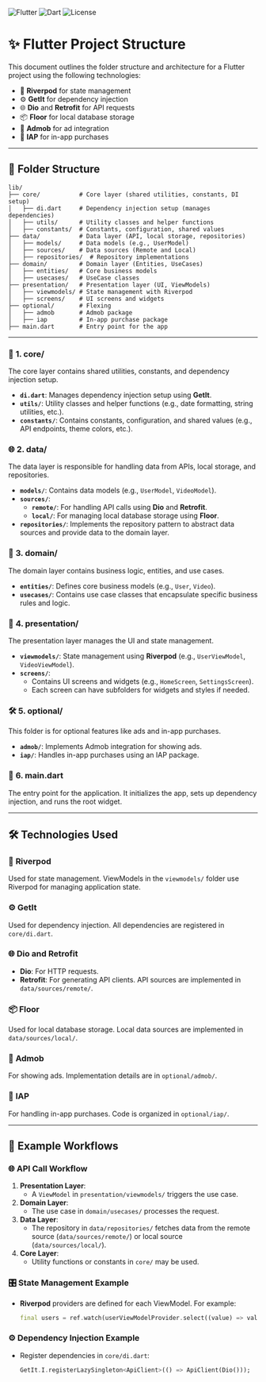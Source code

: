 ![Flutter](https://img.shields.io/badge/Flutter-v3.x-blue?logo=flutter&style=flat)
![Dart](https://img.shields.io/badge/Dart-v3.x-blue?logo=dart&style=flat)
![License](https://img.shields.io/badge/license-MIT-green)


# ✨ Flutter Project Structure

This document outlines the folder structure and architecture for a Flutter project using the following technologies:

- 🌱 **Riverpod** for state management
- ⚙️ **GetIt** for dependency injection
- 🌐 **Dio** and **Retrofit** for API requests
- 📦 **Floor** for local database storage
- 📱 **Admob** for ad integration
- 🛒 **IAP** for in-app purchases

---

## 📂 Folder Structure

```plaintext
lib/
├── core/           # Core layer (shared utilities, constants, DI setup)
│   ├── di.dart     # Dependency injection setup (manages dependencies)
│   ├── utils/      # Utility classes and helper functions
│   ├── constants/  # Constants, configuration, shared values
├── data/           # Data layer (API, local storage, repositories)
│   ├── models/     # Data models (e.g., UserModel)
│   ├── sources/    # Data sources (Remote and Local)
│   ├── repositories/  # Repository implementations
├── domain/         # Domain layer (Entities, UseCases)
│   ├── entities/   # Core business models
│   ├── usecases/   # UseCase classes
├── presentation/   # Presentation layer (UI, ViewModels)
│   ├── viewmodels/ # State management with Riverpod
│   ├── screens/    # UI screens and widgets
├── optional/       # Flexing
│   ├── admob       # Admob package
│   ├── iap         # In-app purchase package
├── main.dart       # Entry point for the app
```

---

### 🌟 **1. core/**
The core layer contains shared utilities, constants, and dependency injection setup.

- **`di.dart`**: Manages dependency injection setup using **GetIt**.
- **`utils/`**: Utility classes and helper functions (e.g., date formatting, string utilities, etc.).
- **`constants/`**: Contains constants, configuration, and shared values (e.g., API endpoints, theme colors, etc.).

### 🌐 **2. data/**
The data layer is responsible for handling data from APIs, local storage, and repositories.

- **`models/`**: Contains data models (e.g., `UserModel`, `VideoModel`).
- **`sources/`**:
  - **`remote/`**: For handling API calls using **Dio** and **Retrofit**.
  - **`local/`**: For managing local database storage using **Floor**.
- **`repositories/`**: Implements the repository pattern to abstract data sources and provide data to the domain layer.

### 🧩 **3. domain/**
The domain layer contains business logic, entities, and use cases.

- **`entities/`**: Defines core business models (e.g., `User`, `Video`).
- **`usecases/`**: Contains use case classes that encapsulate specific business rules and logic.

### 🎨 **4. presentation/**
The presentation layer manages the UI and state management.

- **`viewmodels/`**: State management using **Riverpod** (e.g., `UserViewModel`, `VideoViewModel`).
- **`screens/`**:
  - Contains UI screens and widgets (e.g., `HomeScreen`, `SettingsScreen`).
  - Each screen can have subfolders for widgets and styles if needed.

### 🛠️ **5. optional/**
This folder is for optional features like ads and in-app purchases.

- **`admob/`**: Implements Admob integration for showing ads.
- **`iap/`**: Handles in-app purchases using an IAP package.

### 🚀 **6. main.dart**
The entry point for the application. It initializes the app, sets up dependency injection, and runs the root widget.

---

## 🛠️ Technologies Used

### 🌱 **Riverpod**
Used for state management. ViewModels in the `viewmodels/` folder use Riverpod for managing application state.

### ⚙️ **GetIt**
Used for dependency injection. All dependencies are registered in `core/di.dart`.

### 🌐 **Dio and Retrofit**
- **Dio**: For HTTP requests.
- **Retrofit**: For generating API clients. API sources are implemented in `data/sources/remote/`.

### 📦 **Floor**
Used for local database storage. Local data sources are implemented in `data/sources/local/`.

### 📱 **Admob**
For showing ads. Implementation details are in `optional/admob/`.

### 🛒 **IAP**
For handling in-app purchases. Code is organized in `optional/iap/`.

---

## 🔄 Example Workflows

### 🌐 **API Call Workflow**
1. **Presentation Layer**:
   - A `ViewModel` in `presentation/viewmodels/` triggers the use case.
2. **Domain Layer**:
   - The use case in `domain/usecases/` processes the request.
3. **Data Layer**:
   - The repository in `data/repositories/` fetches data from the remote source (`data/sources/remote/`) or local source (`data/sources/local/`).
4. **Core Layer**:
   - Utility functions or constants in `core/` may be used.

### 🎛️ **State Management Example**
- **Riverpod** providers are defined for each ViewModel. For example:
  ```dart
  final users = ref.watch(userViewModelProvider.select((value) => value.valueOrNull?.users ?? []));
  ```

### ⚙️ **Dependency Injection Example**
- Register dependencies in `core/di.dart`:
  ```dart
  GetIt.I.registerLazySingleton<ApiClient>(() => ApiClient(Dio()));
  ```

